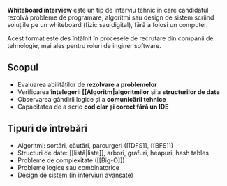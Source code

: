 **Whiteboard interview** este un tip de interviu tehnic în care candidatul rezolvă probleme de programare, algoritmi sau design de sistem scriind soluțiile pe un whiteboard (fizic sau digital), fără a folosi un computer.

Acest format este des întâlnit în procesele de recrutare din companii de tehnologie, mai ales pentru roluri de inginer software.

## Scopul

- Evaluarea abilităților de **rezolvare a problemelor**
- Verificarea **înțelegerii [[Algoritm|algoritmilor** și a **structurilor de date**
- Observarea gândirii logice și a **comunicării tehnice**
- Capacitatea de a scrie **cod clar și corect fără un IDE**

## Tipuri de întrebări

- Algoritmi: sortări, căutări, parcurgeri ([[DFS]], [[BFS]])
- Structuri de date: [[listă|liste]], arbori, grafuri, heapuri, hash tables
- Probleme de complexitate ([[Big-O]])
- Probleme logice sau combinatorice
- Design de sistem (în interviuri avansate)
